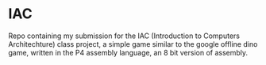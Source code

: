 # IAC
Repo containing my submission for the IAC (Introduction to Computers Architechture) class project, a simple game similar to the google offline dino game, written in the P4 assembly language, an 8 bit version of assembly.
